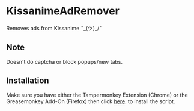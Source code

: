# KissanimeAdRemover
Removes ads from Kissanime ¯\_(ツ)_/¯

## Note
Doesn't do captcha or block popups/new tabs.

## Installation
Make sure you have either the Tampermonkey Extension (Chrome) or the Greasemonkey Add-On (Firefox) then click [here](https://github.com/YabaiNyan/MathleticsHax/raw/master/Mathletics%20Hax%20Minified.user.js "Click me to install!"). to install the script.
